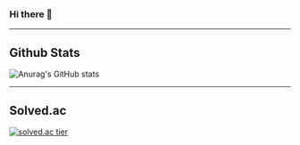 ### Hi there 👋

<!--
**SeongjaePark/SeongjaePark** is a ✨ _special_ ✨ repository because its `README.md` (this file) appears on your GitHub profile.

Here are some ideas to get you started:

- 🔭 I’m currently working on node.js, NestJS
- 🌱 I’m currently learning ... Django, JavaScript, node.js, TypeScript, NestJS
- 👯 I’m looking to collaborate on ... Server Team
- 🤔 I’m looking for help with ...
- 📫 How to reach me: gndan4@gmail.com
-->

---

## Github Stats

![Anurag's GitHub stats](https://github-readme-stats.vercel.app/api?username=SeongjaePark&count_private=true)

---

## Solved.ac

[![solved.ac tier](http://mazassumnida.wtf/api/generate_badge?boj=gndan4)](https://solved.ac/gndan4)
